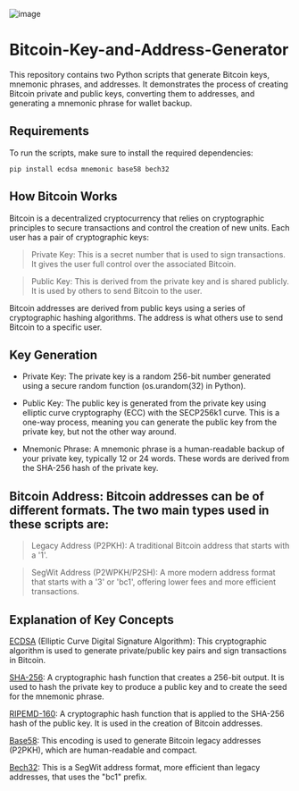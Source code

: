 ![image](https://github.com/user-attachments/assets/457941dc-daa9-4f54-ab5a-d28d3ceb3c00)


# Bitcoin-Key-and-Address-Generator
This repository contains two Python scripts that generate Bitcoin keys, mnemonic phrases, and addresses. It demonstrates the process of creating Bitcoin private and public keys, converting them to addresses, and generating a mnemonic phrase for wallet backup.

## Requirements
To run the scripts, make sure to install the required dependencies:
```
pip install ecdsa mnemonic base58 bech32
```

## How Bitcoin Works
Bitcoin is a decentralized cryptocurrency that relies on cryptographic principles to secure transactions and control the creation of new units. Each user has a pair of cryptographic keys:

> Private Key: This is a secret number that is used to sign transactions. It gives the user full control over the associated Bitcoin.

> Public Key: This is derived from the private key and is shared publicly. It is used by others to send Bitcoin to the user.

Bitcoin addresses are derived from public keys using a series of cryptographic hashing algorithms. The address is what others use to send Bitcoin to a specific user.

## Key Generation

- Private Key: The private key is a random 256-bit number generated using a secure random function (os.urandom(32) in Python).

- Public Key: The public key is generated from the private key using elliptic curve cryptography (ECC) with the SECP256k1 curve. This is a one-way process, meaning you can generate the public key from the private key, but not the other way around.

- Mnemonic Phrase: A mnemonic phrase is a human-readable backup of your private key, typically 12 or 24 words. These words are derived from the SHA-256 hash of the private key.


## Bitcoin Address: Bitcoin addresses can be of different formats. The two main types used in these scripts are:

> Legacy Address (P2PKH): A traditional Bitcoin address that starts with a '1'.

> SegWit Address (P2WPKH/P2SH): A more modern address format that starts with a '3' or 'bc1', offering lower fees and more efficient transactions.

## Explanation of Key Concepts

[ECDSA](https://en.bitcoin.it/wiki/Elliptic_Curve_Digital_Signature_Algorithm) (Elliptic Curve Digital Signature Algorithm): This cryptographic algorithm is used to generate private/public key pairs and sign transactions in Bitcoin.

[SHA-256](https://en.wikipedia.org/wiki/SHA-2): A cryptographic hash function that creates a 256-bit output. It is used to hash the private key to produce a public key and to create the seed for the mnemonic phrase.

[RIPEMD-160](https://en.wikipedia.org/wiki/RIPEMD): A cryptographic hash function that is applied to the SHA-256 hash of the public key. It is used in the creation of Bitcoin addresses.

[Base58](https://en.wikipedia.org/wiki/Binary-to-text_encoding#Base58): This encoding is used to generate Bitcoin legacy addresses (P2PKH), which are human-readable and compact.

[Bech32](https://en.bitcoin.it/wiki/Bech32): This is a SegWit address format, more efficient than legacy addresses, that uses the "bc1" prefix.
